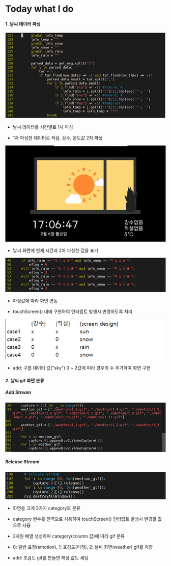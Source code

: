 # Today what I do

#### 1. 날씨 데이터 파싱

![image-6.png](./image-6.png)

- 날씨 데이터를 시간별로 1차 파싱

- 1차 파싱한 데이터로 적설, 강수, 온도값 2차 파싱

![image-2.png](./image-2.png)

- 날씨 화면에 현재 시간과 2차 파싱한 값을 표기

![image-5.png](./image-5.png)

- 파싱값에 따라 화면 변동

- touchScreen() 내에 구현하여 인터럽트 발생시 변경하도록 처리

![image-1.png](./image-1.png)

- add: 구름 데이터 값("sky") 0 ~ 2값에 따라 경우의 수 추가하여 화면 구현

#### 2. 날씨 gif 화면 분류

##### Add Stream

![image-3.png](./image-3.png)

##### Release Stream

![image-4.png](./image-4.png)

- 화면을 크게 3가지 category로 분류

- category 변수를 전역으로 사용하여 touchScreen() 인터럽트 발생시 변경할 값으로 사용

- 2차원 배열 생성하여 category(column 값)에 따라 gif 분류

- 0: 일반 표정(emotion), 1: 호감도(미정), 2: 날씨 화면(weather) gif를 저장

- add: 호감도 gif를 만들면 해당 값도 세팅
